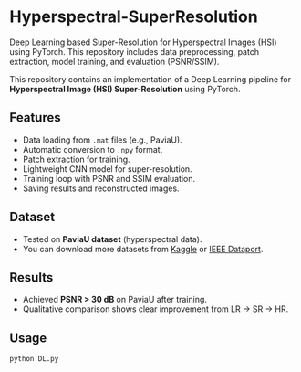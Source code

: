 # Hyperspectral-SuperResolution
Deep Learning based Super-Resolution for Hyperspectral Images (HSI) using PyTorch.  This repository includes data preprocessing, patch extraction, model training, and evaluation (PSNR/SSIM).

This repository contains an implementation of a Deep Learning pipeline for **Hyperspectral Image (HSI) Super-Resolution** using PyTorch.

## Features
- Data loading from `.mat` files (e.g., PaviaU).
- Automatic conversion to `.npy` format.
- Patch extraction for training.
- Lightweight CNN model for super-resolution.
- Training loop with PSNR and SSIM evaluation.
- Saving results and reconstructed images.

## Dataset
- Tested on **PaviaU dataset** (hyperspectral data).
- You can download more datasets from [Kaggle](https://www.kaggle.com) or [IEEE Dataport](https://ieee-dataport.org/).

## Results
- Achieved **PSNR > 30 dB** on PaviaU after training.
- Qualitative comparison shows clear improvement from LR → SR → HR.

## Usage
```bash
python DL.py
